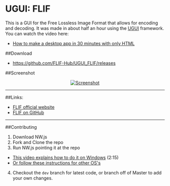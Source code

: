 # UGUI: FLIF

This is a GUI for the Free Lossless Image Format that allows for encoding and decoding. It was made in about half an hour using the [UGUI](http://ugui.io) framework. You can watch the video here:

* [How to make a desktop app in 30 minutes with only HTML](https://www.youtube.com/watch?v=qHMRroZ7AAw)

##Download

* https://github.com/FLIF-Hub/UGUI_FLIF/releases

##Screenshot

<p align="center"><a href="http://github.com/FLIF-Hub/UGUI_Flif/releases"><img src="http://i.imgur.com/mt80RRZ.gif" alt="Screenshot" /></a></p>

* * *

##Links:

* [FLIF official website](http://flif.info)
* [FLIF on GitHub](https://github.com/FLIF-Hub/FLIF)

* * *

##Contributing

1. Download NW.js
2. Fork and Clone the repo
3. Run NW.js pointing it at the repo
 * [This video explains how to do it on Windows](http://ugui.io/tutorials/getting-started.htm) (2:15)
 * [Or follow these instructions for other OS's](https://github.com/nwjs/nw.js/wiki/How-to-run-apps)
4. Checkout the `dev` branch for latest code, or branch off of Master to add your own changes.
